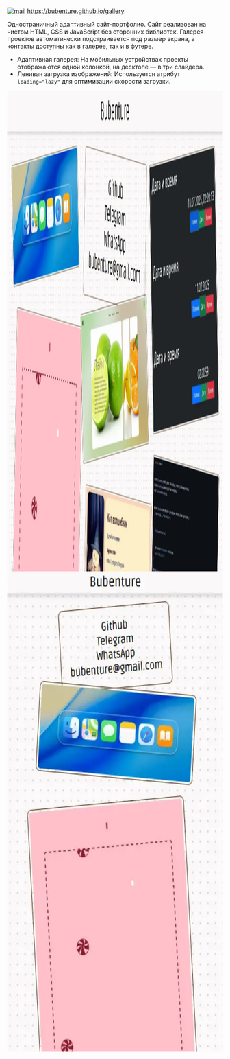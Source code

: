  
# <div align="center" >
<a href="https://bubenture.github.io/gallery"><img src="portfolio.svg" alt="mail" style="width: 50px" /></a>
https://bubenture.github.io/gallery
<!-- <a href="/"><img src="mail.svg" alt="mail" style="width: 50px" /></a>
 -->
</div>




Одностраничный адаптивный сайт-портфолио. Сайт реализован на чистом HTML, CSS и JavaScript без сторонних библиотек. Галерея проектов автоматически подстраивается под размер экрана, а контакты доступны как в галерее, так и в футере.
- Адаптивная галерея: На мобильных устройствах проекты отображаются одной колонкой, на десктопе — в три слайдера.
- Ленивая загрузка изображений: Используется атрибут `loading="lazy"` для оптимизации скорости загрузки.

<div style="display: flex; flex-wrap: wrap;">
  <img src="README/gallery.webp" alt="gallery" style="height: 28vh;">
  <img src="README/gallery1.webp" alt="gallery" style="height: 28vh;">
</div>
